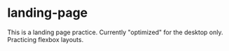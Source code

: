 # landing-page
This is a landing page practice. Currently "optimized" for the desktop only.
Practicing flexbox layouts.
